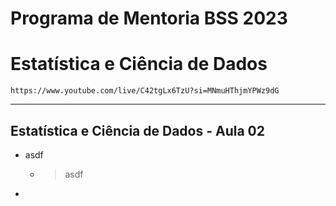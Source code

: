 # Programa de Mentoria BSS 2023
# Estatística e Ciência de Dados

```https://www.youtube.com/live/C42tgLx6TzU?si=MNmuHThjmYPWz9dG```

___

## Estatística e Ciência de Dados - Aula 02

- asdf
  - > asdf
-
